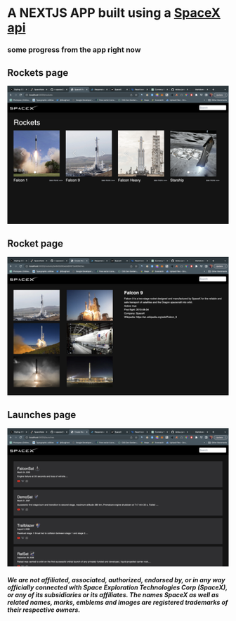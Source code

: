 # A **NEXTJS APP** built using a [SpaceX api](https://github.com/r-spacex/SpaceX-API/tree/master)

### some progress from the app right now
## Rockets page
![Rockets page](https://github.com/nduka-junior/SpaceX/blob/main/public/rockets.png)
## Rocket page
![Rocket page](https://github.com/nduka-junior/SpaceX/blob/main/public/rocket.png)
## Launches page
![Launches page](https://github.com/nduka-junior/SpaceX/blob/main/public/launches.png)

##### _We are not affiliated, associated, authorized, endorsed by, or in any way officially connected with Space Exploration Technologies Corp (SpaceX), or any of its subsidiaries or its affiliates. The names SpaceX as well as related names, marks, emblems and images are registered trademarks of their respective owners._
